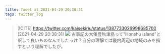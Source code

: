 ```yaml
---
title: Tweet at 2021-04-29 20:38:31
tags: twitter_log
---
```


> [!CITE] https://twitter.com/kaisekiriu/status/1387733026998685700 (2021-04-29 20:38:31)
> ![](https://twitter.com/kaisekiriu/status/1387733026998685700)
> 古事記の大倭豊秋津島って"Honshu island"と訳して良いものなんでしたっけ？自分の理解では畿内周辺の地域のみを指すという理解でしたが。

